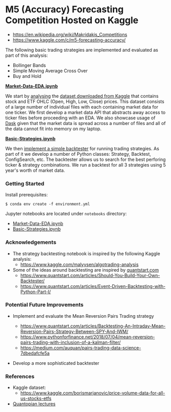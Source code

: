 # M5 (Accuracy) Forecasting Competition Hosted on Kaggle

* https://en.wikipedia.org/wiki/Makridakis_Competitions
* https://www.kaggle.com/c/m5-forecasting-accuracy/

The following basic trading strategies are implemented and evaluated as part of this analysis:

* Bollinger Bands
* Simple Moving Average Cross Over
* Buy and Hold

**[Market-Data-EDA.ipynb](notebooks/Market-Data-EDA.ipynb)**

We start by [analysing](notebooks/Market-Data-EDA.ipynb) the [dataset downloaded from Kaggle]([1]) that contains stock and ETF OHLC (Open, High, Low, Close) prices. This dataset consists of a large number of individual files with each containing market data for one ticker. We first develop a market data API that abstracts away access to ticker files before proceeding with an EDA. We also showcase usage of [Dask]([2]) given that the market data is spread across a number of files and all of the data cannot fit into memory on my laptop.

**[Basic-Strategies.ipynb](notebooks/Basic-Strategies.ipynb)**

We then [implement a simple backtester](notebooks/Basic-Strategies.ipynb) for running trading strategies. As part of it we develop a number of Python classes: Strategy, Backtest, ConfigSearch, etc. The backtester allows us to search for the best perforing ticker & strategy combinations. We run a backtest for all 3 strategies using 5 year's worth of market data.

### Getting Started

Install prerequisites:
```
$ conda env create -f environment.yml 
```
Jupyter notebooks are located under ```notebooks``` directory:

* [Market-Data-EDA.ipynb](notebooks/Market-Data-EDA.ipynb)
* [Basic-Strategies.ipynb](notebooks/Basic-Strategies.ipynb)

### Acknowledgements

* The strategy backtesting notebook is inspired by the following Kaggle analysis:
  - https://www.kaggle.com/malyvsen/algotrading-analysis
* Some of the ideas around backtesting are inspired by [quantstart.com](https://www.quantstart.com/)
  - https://www.quantstart.com/articles/Should-You-Build-Your-Own-Backtester/
  - https://www.quantstart.com/articles/Event-Driven-Backtesting-with-Python-Part-I/

### Potential Future Improvements

* Implement and evaluate the Mean Reversion Pairs Trading strategy
  - https://www.quantstart.com/articles/Backtesting-An-Intraday-Mean-Reversion-Pairs-Strategy-Between-SPY-And-IWM/
  - https://www.pythonforfinance.net/2018/07/04/mean-reversion-pairs-trading-with-inclusion-of-a-kalman-filter/
  - https://medium.com/auquan/pairs-trading-data-science-7dbedafcfe5a
  
* Develop a more sophisticated backtester

### References

* Kaggle dataset:
  * https://www.kaggle.com/borismarjanovic/price-volume-data-for-all-us-stocks-etfs
* [Quantopian lectures](https://www.quantopian.com/lectures)

[1]: https://www.kaggle.com/borismarjanovic/price-volume-data-for-all-us-stocks-etfs
[2]: https://dask.org/
